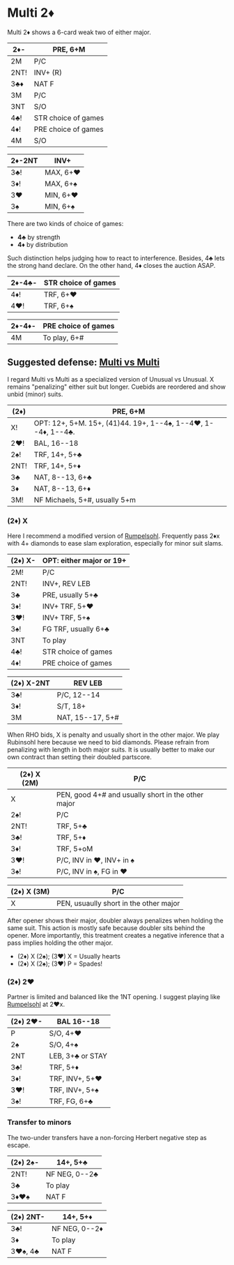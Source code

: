 # Multi 2♦

Multi 2♦ shows a 6-card weak two of either major.

| 2♦-  | PRE, 6+M |
|------|----------|
| 2M   | P/C
| 2NT! | INV+ (R)
| 3♣♦  | NAT F
| 3M   | P/C
| 3NT  | S/O
| 4♣!  | STR choice of games
| 4♦!  | PRE choice of games
| 4M   | S/O

| 2♦-2NT | INV+ |
|--------|------|
| 3♣!    | MAX, 6+♥
| 3♦!    | MAX, 6+♠
| 3♥     | MIN, 6+♥
| 3♠     | MIN, 6+♠

There are two kinds of choice of games:

- **4♣** by strength
- **4♦** by distribution

Such distinction helps judging how to react to interference.  Besides, 4♣ lets
the strong hand declare.  On the other hand, 4♦ closes the auction ASAP.

| 2♦-4♣- | STR choice of games |
|--------|---------------------|
| 4♦!    | TRF, 6+♥            |
| 4♥!    | TRF, 6+♠            |

| 2♦-4♦- | PRE choice of games |
|--------|---------------------|
| 4M     | To play, 6+#        |

## Suggested defense: [Multi vs Multi](https://chrisryall.net/bridge/multi-v-multi-2d.htm)

I regard Multi vs Multi as a specialized version of Unusual vs Unusual.  X
remains "penalizing" either suit but longer.  Cuebids are reordered and show
unbid (minor) suits.

| (2♦)  | PRE, 6+M |
|-------|----------|
| X!    | OPT: 12+, 5+M.  15+, (41)44.  19+, 1--4♠, 1--4♥, 1--4♦, 1--4♣.
| 2♥!   | BAL, 16--18
| 2♠!   | TRF, 14+, 5+♣
| 2NT!  | TRF, 14+, 5+♦
| 3♣    | NAT, 8--13, 6+♣
| 3♦    | NAT, 8--13, 6+♦
| 3M!   | NF Michaels, 5+#, usually 5+m

### (2♦) X

Here I recommend a modified version of [Rumpelsohl](Rubinsohl.md#rumpelsohl).
Frequently pass 2♦x with 4+ diamonds to ease slam exploration, especially for
minor suit slams.

| (2♦) X- | OPT: either major or 19+ |
|---------|--------------------------|
| 2M!     | P/C
| 2NT!    | INV+, REV LEB
| 3♣      | PRE, usually 5+♣
| 3♦!     | INV+ TRF, 5+♥
| 3♥!     | INV+ TRF, 5+♠
| 3♠!     | FG TRF, usually 6+♣
| 3NT     | To play
| 4♣!     | STR choice of games
| 4♦!     | PRE choice of games

| (2♦) X-2NT | REV LEB |
|------------|---------|
| 3♣!        | P/C, 12--14
| 3♦!        | S/T, 18+
| 3M         | NAT, 15--17, 5+#

When RHO bids, X is penalty and usually short in the other major.  We play
Rubinsohl here because we need to bid diamonds.  Please refrain from penalizing
with length in both major suits.  It is usually better to make our own contract
than setting their doubled partscore.

| (2♦) X (2M)  | P/C |
|--------------|-----|
| X            | PEN, good 4+# and usually short in the other major
| 2♠!          | P/C
| 2NT!         | TRF, 5+♣
| 3♣!          | TRF, 5+♦
| 3♦!          | TRF, 5+oM
| 3♥!          | P/C, INV in ♥, INV+ in ♠
| 3♠!          | P/C, INV in ♠, FG in ♥

| (2♦) X (3M)  | P/C |
|--------------|-----|
| X            | PEN, usuaully short in the other major

After opener shows their major, doubler always penalizes when holding the same
suit.  This action is mostly safe because doubler sits behind the opener.  More
importantly, this treatment creates a negative inference that a pass implies
holding the other major.

- (2♦) X (2♠); (3♥) X = Usually hearts
- (2♦) X (2♠); (3♥) P = Spades!

### (2♦) 2♥

Partner is limited and balanced like the 1NT opening.  I suggest playing like
[Rumpelsohl](Rubinsohl.md#rumpelsohl) at 2♥x.

| (2♦) 2♥- | BAL 16--18 |
|----------|------------|
| P        | S/O, 4+♥
| 2♠       | S/O, 4+♠
| 2NT      | LEB, 3+♣ or STAY
| 3♣!      | TRF, 5+♦
| 3♦!      | TRF, INV+, 5+♥
| 3♥!      | TRF, INV+, 5+♠
| 3♠!      | TRF, FG, 6+♣

### Transfer to minors

The two-under transfers have a non-forcing Herbert negative step as escape.

| (2♦) 2♠- | 14+, 5+♣ |
|----------|----------|
| 2NT!     | NF NEG, 0--2♣
| 3♣       | To play
| 3♦♥♠     | NAT F

| (2♦) 2NT- | 14+, 5+♦ |
|-----------|----------|
| 3♣!       | NF NEG, 0--2♦
| 3♦        | To play
| 3♥♠, 4♣   | NAT F
